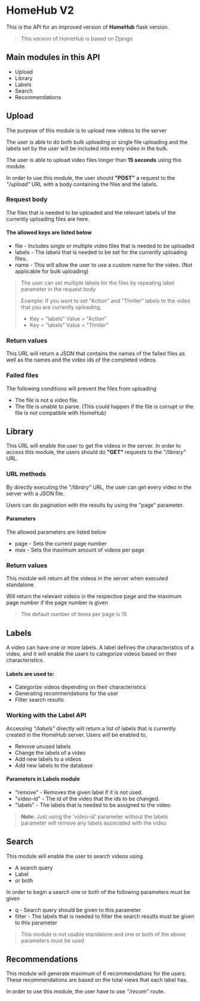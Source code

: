 # HomeHub V2

This is the API for an improved version of **HomeHub** flask version.

> This version of HomeHub is based on Django

## Main modules in this API
* Upload
* Library
* Labels
* Search
* Recommendations

## Upload
The purpose of this module is to upload new videos to the server

The user is able to do both bulk uploading or single file uploading and the labels set by the user will be included into every video in the bulk.

The user is able to upload video files longer than **15 seconds** using this module.

In order to use this module, the user should **"POST"** a request to the *"/upload"* URL with a body containing the files and the labels.

### Request body
The files that is needed to be uploaded and the relevant labels of the currently uploading files are here.

#### The allowed keys are listed below
* file - Includes single or multiple video files that is needed to be uploaded
* labels - The labels that is needed to be set for the currently uploading files.
* name - This will allow the user to use a custom name for the video. (Not applicable for bulk uploading)

> The user can set multiple labels for the files by repeating label parameter in the request body
> 
> Example: If you want to set "Action" and "Thriller" labels to the video that you are currently uploading,
> 
> * Key = "labels"    Value = "Action"
> * Key = "labels"    Value = "Thriller"

### Return values
This URL will return a JSON that contains the names of the failed files as well as the names and the video ids of the completed videos.

### Failed files
The following conditions will prevent the files from uploading
* The file is not a video file.
* The file is unable to parse. (This could happen if the file is corrupt or the file is not compatible with HomeHub)

## Library
This URL will enable the user to get the videos in the server. In order to access this module, the users should do **"GET"** requests to the *"/library"* URL.

### URL methods
By directly executing the *"/library"* URL, the user can get every video in the server with a JSON file.

Users can do pagination with the results by using the "page" parameter.

#### Parameters
The allowed parameters are listed below
* page - Sets the current page number
* max - Sets the maximum amount of videos per page

### Return values
This module will return all the videos in the server when executed standalone. 

Will return the relevant videos in the respective page and the maximum page number if the page number is given

> The default number of items per page is 15

## Labels
A video can have one or more labels. A label defines the characteristics of a video, and it will enable the users to categorize videos based on their characteristics. 

#### Labels are used to:
* Categorize videos depending on their characteristics
* Generating recommendations for the user
* Filter search results

### Working with the Label API
Accessing *"/labels"* directly will return a list of labels that is currently created in the HomeHub server.
Users will be enabled to,
* Remove unused labels
* Change the labels of a video
* Add new labels to a videos 
* Add new labels to the database

#### Parameters in Labels module
* "remove" - Removes the given label if it is not used.
* "video-id" - The id of the video that the ids to be changed.
* "labels" - The labels that is needed to be assigned to the video.

> **Note:** Just using the 'video-id' parameter without the labels parameter will remove any labels associated with the video

## Search
This module will enable the user to search videos using 
* A search query
* Label
* or both

In order to begin a search one or both of the following parameters must be given
* q - Search query should be given to this parameter
* filter - The labels that is needed to filter the search results must be given to this parameter

> This module is not usable standalone and one or both of the above parameters must be used

## Recommendations
This module will generate maximum of 6 recommendations for the users. These recommendations are based on the total views that each label has.

In order to use this module, the user have to use *"/recom"* route.
